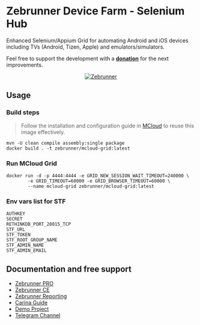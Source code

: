 Zebrunner Device Farm - Selenium Hub
==================

Enhanced Selenium/Appium Grid for automating Android and iOS devices including TVs (Android, Tizen, Apple) and emulators/simulators.

Feel free to support the development with a [**donation**](https://www.paypal.com/donate?hosted_button_id=JLQ4U468TWQPS) for the next improvements.

<p align="center">
  <a href="https://zebrunner.com/"><img alt="Zebrunner" src="https://github.com/zebrunner/zebrunner/raw/master/docs/img/zebrunner_intro.png"></a>
</p>

## Usage

### Build steps
> Follow the installation and configuration guide in [MCloud](https://github.com/zebrunner/mcloud) to reuse this image effectively.

```
mvn -U clean compile assembly:single package
docker build . -t zebrunner/mcloud-grid:latest
```

### Run MCloud Grid
```
docker run -d -p 4444:4444 -e GRID_NEW_SESSION_WAIT_TIMEOUT=240000 \
		-e GRID_TIMEOUT=60000 -e GRID_BROWSER_TIMEOUT=60000 \
		--name mcloud-grid zebrunner/mcloud-grid:latest
```

### Env vars list for STF
```
AUTHKEY
SECRET
RETHINKDB_PORT_28015_TCP
STF_URL
STF_TOKEN
STF_ROOT_GROUP_NAME
STF_ADMIN_NAME
STF_ADMIN_EMAIL
```

## Documentation and free support
* [Zebrunner PRO](https://zebrunner.com)
* [Zebrunner CE](https://zebrunner.github.io/community-edition)
* [Zebrunner Reporting](https://zebrunner.com/documentation)
* [Carina Guide](http://zebrunner.github.io/carina)
* [Demo Project](https://github.com/zebrunner/carina-demo)
* [Telegram Channel](https://t.me/zebrunner)
